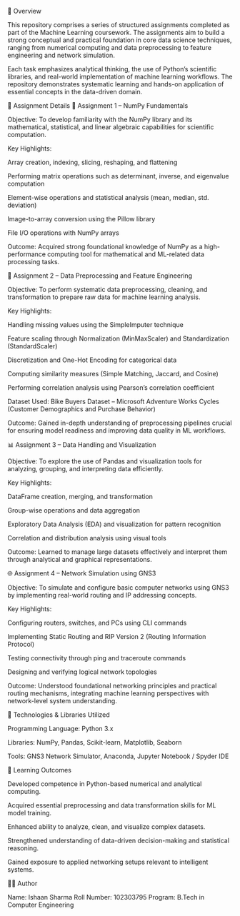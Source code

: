📘 Overview

This repository comprises a series of structured assignments completed as part of the Machine Learning coursework. The assignments aim to build a strong conceptual and practical foundation in core data science techniques, ranging from numerical computing and data preprocessing to feature engineering and network simulation.

Each task emphasizes analytical thinking, the use of Python’s scientific libraries, and real-world implementation of machine learning workflows. The repository demonstrates systematic learning and hands-on application of essential concepts in the data-driven domain.

📂 Assignment Details
🧮 Assignment 1 – NumPy Fundamentals

Objective:
To develop familiarity with the NumPy library and its mathematical, statistical, and linear algebraic capabilities for scientific computation.

Key Highlights:

Array creation, indexing, slicing, reshaping, and flattening

Performing matrix operations such as determinant, inverse, and eigenvalue computation

Element-wise operations and statistical analysis (mean, median, std. deviation)

Image-to-array conversion using the Pillow library

File I/O operations with NumPy arrays

Outcome:
Acquired strong foundational knowledge of NumPy as a high-performance computing tool for mathematical and ML-related data processing tasks.

🧹 Assignment 2 – Data Preprocessing and Feature Engineering

Objective:
To perform systematic data preprocessing, cleaning, and transformation to prepare raw data for machine learning analysis.

Key Highlights:

Handling missing values using the SimpleImputer technique

Feature scaling through Normalization (MinMaxScaler) and Standardization (StandardScaler)

Discretization and One-Hot Encoding for categorical data

Computing similarity measures (Simple Matching, Jaccard, and Cosine)

Performing correlation analysis using Pearson’s correlation coefficient

Dataset Used:
Bike Buyers Dataset – Microsoft Adventure Works Cycles (Customer Demographics and Purchase Behavior)

Outcome:
Gained in-depth understanding of preprocessing pipelines crucial for ensuring model readiness and improving data quality in ML workflows.

📊 Assignment 3 – Data Handling and Visualization

Objective:
To explore the use of Pandas and visualization tools for analyzing, grouping, and interpreting data efficiently.

Key Highlights:

DataFrame creation, merging, and transformation

Group-wise operations and data aggregation

Exploratory Data Analysis (EDA) and visualization for pattern recognition

Correlation and distribution analysis using visual tools

Outcome:
Learned to manage large datasets effectively and interpret them through analytical and graphical representations.

🌐 Assignment 4 – Network Simulation using GNS3

Objective:
To simulate and configure basic computer networks using GNS3 by implementing real-world routing and IP addressing concepts.

Key Highlights:

Configuring routers, switches, and PCs using CLI commands

Implementing Static Routing and RIP Version 2 (Routing Information Protocol)

Testing connectivity through ping and traceroute commands

Designing and verifying logical network topologies

Outcome:
Understood foundational networking principles and practical routing mechanisms, integrating machine learning perspectives with network-level system understanding.

🧠 Technologies & Libraries Utilized

Programming Language: Python 3.x

Libraries: NumPy, Pandas, Scikit-learn, Matplotlib, Seaborn

Tools: GNS3 Network Simulator, Anaconda, Jupyter Notebook / Spyder IDE

🎯 Learning Outcomes

Developed competence in Python-based numerical and analytical computing.

Acquired essential preprocessing and data transformation skills for ML model training.

Enhanced ability to analyze, clean, and visualize complex datasets.

Strengthened understanding of data-driven decision-making and statistical reasoning.

Gained exposure to applied networking setups relevant to intelligent systems.

👨‍💻 Author

Name: Ishaan Sharma
Roll Number: 102303795
Program: B.Tech in Computer Engineering
